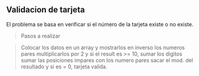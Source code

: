 ## Validacion de tarjeta

El problema se basa en verificar si el número de la tarjeta existe o no existe.

> Pasos a realizar


> Colocar los datos en un array y mostrarlos en inverso
los numeros pares multiplicarlos por 2 y si el result es >= 10, sumar los digitos
sumar las posiciones impares con los numero pares
sacar el mod. del resultado y si es = 0, tarjeta valida. 
